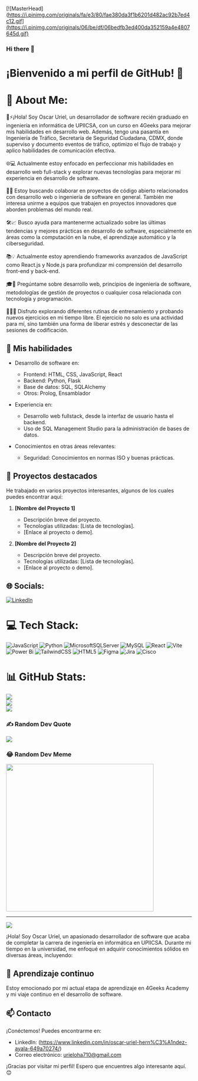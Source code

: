 [![MasterHead](https://i.pinimg.com/originals/fa/e3/80/fae380da3f1b6201d482ac92b7ed4c12.gif](https://i.pinimg.com/originals/06/be/df/06bedfb3ed400da352159a4e4807645d.gif)
### Hi there 👋
# ¡Bienvenido a mi perfil de GitHub! 👋

# 💫 About Me:
🔭⚡¡Hola! Soy Oscar Uriel, un desarrollador de software recién graduado en ingeniería en informática de UPIICSA, con un curso en 4Geeks para mejorar mis habilidades en desarrollo web. Además, tengo una pasantía en Ingeniería de Tráfico, Secretaría de Seguridad Ciudadana, CDMX, donde superviso y documento eventos de tráfico, optimizo el flujo de trabajo y aplico habilidades de comunicación efectiva.<br><br>
🌐💻 Actualmente estoy enfocado en perfeccionar mis habilidades en desarrollo web full-stack y explorar nuevas tecnologías para mejorar mi experiencia en desarrollo de software.<br><br>🤝🚀 Estoy buscando colaborar en proyectos de código abierto relacionados con desarrollo web o ingeniería de software en general. También me interesa unirme a equipos que trabajen en proyectos innovadores que aborden problemas del mundo real.<br><br>
🛠️📈 Busco ayuda para mantenerme actualizado sobre las últimas tendencias y mejores prácticas en desarrollo de software, especialmente en áreas como la computación en la nube, el aprendizaje automático y la ciberseguridad.<br><br>
📚💡 Actualmente estoy aprendiendo frameworks avanzados de JavaScript como React.js y Node.js para profundizar mi comprensión del desarrollo front-end y back-end.<br><br>
🎓💬 Pregúntame sobre desarrollo web, principios de ingeniería de software, metodologías de gestión de proyectos o cualquier cosa relacionada con tecnología y programación.<br><br>
🏋️‍♂️💪 Disfruto explorando diferentes rutinas de entrenamiento y probando nuevos ejercicios en mi tiempo libre. El ejercicio no solo es una actividad para mí, sino también una forma de liberar estrés y desconectar de las sesiones de codificación.

## 🚀 Mis habilidades
- Desarrollo de software en:
  - Frontend: HTML, CSS, JavaScript, React
  - Backend: Python, Flask
  - Base de datos: SQL, SQLAlchemy
  - Otros: Prolog, Ensamblador

- Experiencia en:
  - Desarrollo web fullstack, desde la interfaz de usuario hasta el backend.
  - Uso de SQL Management Studio para la administración de bases de datos.

- Conocimientos en otras áreas relevantes:
  - Seguridad: Conocimientos en normas ISO y buenas prácticas.

## 💼 Proyectos destacados

He trabajado en varios proyectos interesantes, algunos de los cuales puedes encontrar aquí:

1. **[Nombre del Proyecto 1]**
   - Descripción breve del proyecto.
   - Tecnologías utilizadas: [Lista de tecnologías].
   - [Enlace al proyecto o demo].

2. **[Nombre del Proyecto 2]**
   - Descripción breve del proyecto.
   - Tecnologías utilizadas: [Lista de tecnologías].
   - [Enlace al proyecto o demo].



## 🌐 Socials:
[![LinkedIn](https://img.shields.io/badge/LinkedIn-%230077B5.svg?logo=linkedin&logoColor=white)](https://linkedin.com/in/oscar-uriel-hernández-ayala-649a70274/) 

# 💻 Tech Stack:
![JavaScript](https://img.shields.io/badge/javascript-%23323330.svg?style=for-the-badge&logo=javascript&logoColor=%23F7DF1E) ![Python](https://img.shields.io/badge/python-3670A0?style=for-the-badge&logo=python&logoColor=ffdd54) ![MicrosoftSQLServer](https://img.shields.io/badge/Microsoft%20SQL%20Server-CC2927?style=for-the-badge&logo=microsoft%20sql%20server&logoColor=white) ![MySQL](https://img.shields.io/badge/mysql-%2300000f.svg?style=for-the-badge&logo=mysql&logoColor=white) ![React](https://img.shields.io/badge/react-%2320232a.svg?style=for-the-badge&logo=react&logoColor=%2361DAFB) ![Vite](https://img.shields.io/badge/vite-%23646CFF.svg?style=for-the-badge&logo=vite&logoColor=white) ![Power Bi](https://img.shields.io/badge/power_bi-F2C811?style=for-the-badge&logo=powerbi&logoColor=black) ![TailwindCSS](https://img.shields.io/badge/tailwindcss-%2338B2AC.svg?style=for-the-badge&logo=tailwind-css&logoColor=white) ![HTML5](https://img.shields.io/badge/html5-%23E34F26.svg?style=for-the-badge&logo=html5&logoColor=white) ![Figma](https://img.shields.io/badge/figma-%23F24E1E.svg?style=for-the-badge&logo=figma&logoColor=white) ![Jira](https://img.shields.io/badge/jira-%230A0FFF.svg?style=for-the-badge&logo=jira&logoColor=white) ![Cisco](https://img.shields.io/badge/cisco-%23049fd9.svg?style=for-the-badge&logo=cisco&logoColor=black)
# 📊 GitHub Stats:
![](https://github-readme-stats.vercel.app/api?username=OUHernandezAyala&theme=radical&hide_border=false&include_all_commits=false&count_private=false)<br/>
![](https://github-readme-streak-stats.herokuapp.com/?user=OUHernandezAyala&theme=radical&hide_border=false)<br/>
![](https://github-readme-stats.vercel.app/api/top-langs/?username=OUHernandezAyala&theme=radical&hide_border=false&include_all_commits=false&count_private=false&layout=compact)

### ✍️ Random Dev Quote
![](https://quotes-github-readme.vercel.app/api?type=vetical&theme=radical)

### 😂 Random Dev Meme
<img src='https://randommeme-five.vercel.app/' style="height: 400px;"/>

---
[![](https://visitcount.itsvg.in/api?id=OUHernandezAyala&icon=5&color=11)](https://visitcount.itsvg.in)

<!-- Proudly created with GPRM ( https://gprm.itsvg.in ) -->

¡Hola! Soy Oscar Uriel, un apasionado desarrollador de software que acaba de completar la carrera de ingeniería en informática en UPIICSA. Durante mi tiempo en la universidad, me enfoqué en adquirir conocimientos sólidos en diversas áreas, incluyendo:


## 🌱 Aprendizaje continuo

Estoy emocionado por mi actual etapa de aprendizaje en 4Geeks Academy y mi viaje continuo en el desarrollo de software.

## 📫 Contacto

¡Conéctemos! Puedes encontrarme en:

- LinkedIn: (https://www.linkedin.com/in/oscar-uriel-hern%C3%A1ndez-ayala-649a70274/)
- Correo electrónico: urieloha710@gmail.com

¡Gracias por visitar mi perfil! Espero que encuentres algo interesante aquí. 😊





